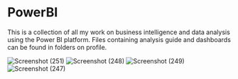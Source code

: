 # PowerBI
This is a collection of all my work on business intelligence and data analysis using the Power BI platform.
Files containing analysis guide and dashboards can be found in folders on profile.


![Screenshot (251)](https://user-images.githubusercontent.com/69630002/163255971-2bd08494-ed5e-4e7b-98d5-df53c335ed30.png)
![Screenshot (248)](https://user-images.githubusercontent.com/69630002/163256024-c57356ab-1a0d-4043-aa94-0c6db2263fdd.png)
![Screenshot (249)](https://user-images.githubusercontent.com/69630002/163256048-91f6bbd1-6ca5-41ba-8f4c-236efdf3a5df.png)
![Screenshot (247)](https://user-images.githubusercontent.com/69630002/163256127-ebce02d3-6590-4e82-af0f-1aaa09e69cbd.png)
